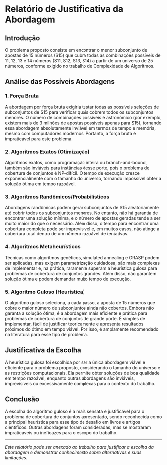 # Relatório de Justificativa da Abordagem

## Introdução
O problema proposto consiste em encontrar o menor subconjunto de apostas de 15 números (S15) que cubra todas as combinações possíveis de 11, 12, 13 e 14 números (S11, S12, S13, S14) a partir de um universo de 25 números, conforme exigido no trabalho de Complexidade de Algoritmos.

## Análise das Possíveis Abordagens

### 1. Força Bruta
A abordagem por força bruta exigiria testar todas as possíveis seleções de subconjuntos de S15 para verificar quais cobrem todos os subconjuntos menores. O número de combinações possíveis é astronômico (por exemplo, existem mais de 3 milhões de apostas possíveis apenas para S15), tornando essa abordagem absolutamente inviável em termos de tempo e memória, mesmo com computadores modernos. Portanto, a força bruta é impraticável para este problema.

### 2. Algoritmos Exatos (Otimização)
Algoritmos exatos, como programação inteira ou branch-and-bound, também são inviáveis para instâncias desse porte, pois o problema de cobertura de conjuntos é NP-difícil. O tempo de execução cresce exponencialmente com o tamanho do universo, tornando impossível obter a solução ótima em tempo razoável.

### 3. Algoritmos Randômicos/Probabilísticos
Abordagens randômicas podem gerar subconjuntos de S15 aleatoriamente até cobrir todos os subconjuntos menores. No entanto, não há garantia de encontrar uma solução mínima, e o número de apostas geradas tende a ser muito maior do que o necessário. Além disso, o tempo para encontrar uma cobertura completa pode ser imprevisível e, em muitos casos, não atinge a cobertura total dentro de um número razoável de tentativas.

### 4. Algoritmos Metaheurísticos
Técnicas como algoritmos genéticos, simulated annealing e GRASP podem ser aplicadas, mas exigem parametrização cuidadosa, são mais complexas de implementar e, na prática, raramente superam a heurística gulosa para problemas de cobertura de conjuntos grandes. Além disso, não garantem solução ótima e podem demandar muito tempo de execução.

### 5. Algoritmo Guloso (Heurística)
O algoritmo guloso seleciona, a cada passo, a aposta de 15 números que cobre o maior número de subconjuntos ainda não cobertos. Embora não garanta a solução ótima, é a abordagem mais eficiente e prática para problemas de cobertura de conjuntos de grande porte. É simples de implementar, fácil de justificar teoricamente e apresenta resultados próximos do ótimo em tempo viável. Por isso, é amplamente recomendado na literatura para esse tipo de problema.

## Justificativa da Escolha
A heurística gulosa foi escolhida por ser a única abordagem viável e eficiente para o problema proposto, considerando o tamanho do universo e as restrições computacionais. Ela permite obter soluções de boa qualidade em tempo razoável, enquanto outras abordagens são inviáveis, imprevisíveis ou excessivamente complexas para o contexto do trabalho.

## Conclusão
A escolha do algoritmo guloso é a mais sensata e justificável para o problema de cobertura de conjuntos apresentado, sendo reconhecida como a principal heurística para esse tipo de desafio em livros e artigos científicos. Outras abordagens foram consideradas, mas se mostraram impraticáveis ou ineficazes para o escopo do trabalho.

---

*Este relatório pode ser anexado ao trabalho para justificar a escolha da abordagem e demonstrar conhecimento sobre alternativas e suas limitações.*
